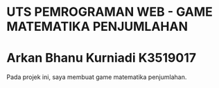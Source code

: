 # UTS PEMROGRAMAN WEB - GAME MATEMATIKA PENJUMLAHAN
# Arkan Bhanu Kurniadi K3519017

<p>
Pada projek ini, saya membuat game matematika penjumlahan. 
</p>
<br>
